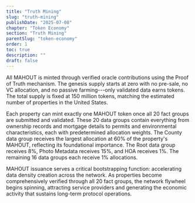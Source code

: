 ```yaml
---
title: "Truth Mining"
slug: "truth-mining"
publishDate: "2025-07-08"
chapter: "Token Economy"
section: "Truth Mining"
parentSlug: "token-economy"
order: 1
toc: true
description: ""
draft: false
---
```


All MAHOUT is minted through verified oracle contributions using the Proof of Truth mechanism. The genesis supply starts at zero with no pre-sale, no VC allocation, and no passive farming---only validated data earns tokens. The total supply is fixed at 150 million tokens, matching the estimated number of properties in the United States.

Each property can mint exactly one MAHOUT token once all 20 fact groups are submitted and validated. These 20 data groups contain everything from ownership records and mortgage details to permits and environmental characteristics, each with predetermined allocation weights. The County data group receives the largest allocation at 60% of the property's MAHOUT, reflecting its foundational importance. The Root data group receives 8%, Photo Metadata receives 15%, and HOA receives 1%. The remaining 16 data groups each receive 1% allocations.

MAHOUT issuance serves a critical bootstrapping function: accelerating data density creation across the network. As properties become comprehensively verified through all 20 fact groups, the network flywheel begins spinning, attracting service providers and generating the economic activity that sustains long-term protocol operations.
